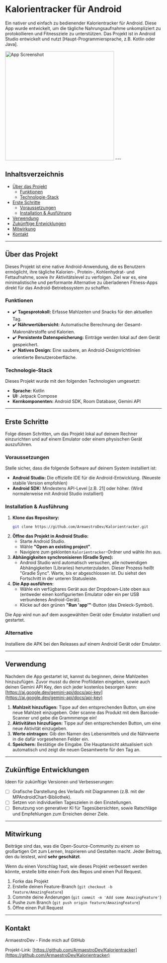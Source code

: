 # Kalorientracker für Android

Ein nativer und einfach zu bedienender Kalorientracker für Android. Diese App wurde entwickelt, um die tägliche Nahrungsaufnahme unkompliziert zu protokollieren und Fitnessziele zu unterstützen. Das Projekt ist in Android Studio entwickelt und nutzt [Haupt-Programmiersprache, z.B. Kotlin oder Java].

<img src="https://github.com/user-attachments/assets/e2c36eda-d5c5-457c-8380-2fe6071a2222" alt="App Screenshot" width="350"/>
---

## Inhaltsverzeichnis

- [Über das Projekt](#über-das-projekt)
  - [Funktionen](#funktionen)
  - [Technologie-Stack](#technologie-stack)
- [Erste Schritte](#erste-schritte)
  - [Voraussetzungen](#voraussetzungen)
  - [Installation & Ausführung](#installation--ausführung)
- [Verwendung](#verwendung)
- [Zukünftige Entwicklungen](#zukünftige-entwicklungen)
- [Mitwirkung](#mitwirkung)
- [Kontakt](#kontakt)

---

## Über das Projekt

Dieses Projekt ist eine native Android-Anwendung, die es Benutzern ermöglicht, ihre tägliche Kalorien-, Protein-, Kohlenhydrat- und Fettaufnahme, sowie ihr Aktivitätslevel zu verfolgen. Ziel war es, eine minimalistische und performante Alternative zu überladenen Fitness-Apps direkt für das Android-Betriebssystem zu schaffen.

### Funktionen

-   ✔️ **Tagesprotokoll:** Erfasse Mahlzeiten und Snacks für den aktuellen Tag.
-   ✔️ **Nährwertübersicht:** Automatische Berechnung der Gesamt-Makronährstoffe und Kalorien.
-   ✔️ **Persistente Datenspeicherung:** Einträge werden lokal auf dem Gerät gespeichert.
-   ✔️ **Natives Design:** Eine saubere, an Android-Designrichtlinien orientierte Benutzeroberfläche.

### Technologie-Stack

Dieses Projekt wurde mit den folgenden Technologien umgesetzt:

-   **Sprache:** Kotlin
-   **UI:** Jetpack Compose
-   **Kernkomponenten:** Android SDK, Room Database, Gemini API

---

## Erste Schritte

Folge diesen Schritten, um das Projekt lokal auf deinem Rechner einzurichten und auf einem Emulator oder einem physischen Gerät auszuführen.

### Voraussetzungen

Stelle sicher, dass die folgende Software auf deinem System installiert ist:

-   **Android Studio:** Die offizielle IDE für die Android-Entwicklung. (Neueste stabile Version empfohlen)
-   **Android SDK:** Mindestens API-Level [z.B. 21] oder höher. (Wird normalerweise mit Android Studio installiert)

### Installation & Ausführung

1.  **Klone das Repository:**
    ```sh
    git clone https://github.com/ArmaestroDev/Kalorientracker.git
    ```
2.  **Öffne das Projekt in Android Studio:**
    -   Starte Android Studio.
    -   Wähle **"Open an existing project"**.
    -   Navigiere zum geklonten `Kalorientracker`-Ordner und wähle ihn aus.
3.  **Abhängigkeiten synchronisieren (Gradle Sync):**
    -   Android Studio wird automatisch versuchen, alle notwendigen Abhängigkeiten (Libraries) herunterzuladen. Dieser Prozess heißt "Gradle Sync". Warte, bis er abgeschlossen ist. Du siehst den Fortschritt in der unteren Statusleiste.
4.  **Die App ausführen:**
    -   Wähle ein verfügbares Gerät aus der Dropdown-Liste oben aus (entweder einen konfigurierten Emulator oder ein per USB verbundenes Android-Gerät).
    -   Klicke auf den grünen **"Run 'app'"**-Button (das Dreieck-Symbol).

Die App wird nun auf dem ausgewählten Gerät oder Emulator installiert und gestartet.

### Alternative

Installiere die APK bei den Releases auf einem Android Gerät oder Emulator.


---

## Verwendung

Nachdem die App gestartet ist, kannst du beginnen, deine Mahlzeiten hinzuzufügen. Zuvor musst du deine Profildaten eingeben, sowie auch deinen Gemini API Key, den sich jeder kostenlos besorgen kann: [https://ai.google.dev/gemini-api/docs/api-key](https://ai.google.dev/gemini-api/docs/api-key)

1.  **Mahlzeit hinzufügen:** Tippe auf den entsprechenden Button, um eine neue Mahlzeit einzugeben. Oder scanne das Produkt mit dem Barcode-Scanner und gebe die Grammmenge ein!
2.  **Aktivitäten hinzufügen:** Tippe auf den entsprechenden Button, um eine neue Aktivität einzugeben.
3.  **Werte eintragen:** Gib den Namen des Lebensmittels und die Nährwerte in die dafür vorgesehenen Felder ein.
4.  **Speichern:** Bestätige die Eingabe. Die Hauptansicht aktualisiert sich automatisch und zeigt die neuen Gesamtwerte für den Tag an.

---

## Zukünftige Entwicklungen

Ideen für zukünftige Versionen und Verbesserungen:

-   [ ] Grafische Darstellung des Verlaufs mit Diagrammen (z.B. mit der MPAndroidChart-Bibliothek).
-   [ ] Setzen von individuellen Tageszielen in den Einstellungen.
-   [ ] Benutzung von generativer KI für Tagesübersichten, sowie Ratschläge und Empfehlungen zum Erreichen deiner Ziele.

---

## Mitwirkung

Beiträge sind das, was die Open-Source-Community zu einem so großartigen Ort zum Lernen, Inspirieren und Gestalten macht. Jeder Beitrag, den du leistest, wird **sehr geschätzt**.

Wenn du einen Vorschlag hast, wie dieses Projekt verbessert werden könnte, erstelle bitte einen Fork des Repos und einen Pull Request.

1.  Forke das Projekt
2.  Erstelle deinen Feature-Branch (`git checkout -b feature/AmazingFeature`)
3.  Commite deine Änderungen (`git commit -m 'Add some AmazingFeature'`)
4.  Pushe zum Branch (`git push origin feature/AmazingFeature`)
5.  Öffne einen Pull Request

---

## Kontakt

ArmaestroDev - Finde mich auf GitHub

Projekt-Link: [https://github.com/ArmaestroDev/Kalorientracker](https://github.com/ArmaestroDev/Kalorientracker)
